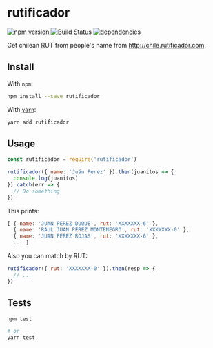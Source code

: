 # rutificador
[![npm version][npm-image]][npm-url] [![Build Status][ci-image]][ci-url] [![dependencies][dependencies-image]][dependencies-url]

Get chilean RUT from people's name from http://chile.rutificador.com.

## Install

With `npm`:

```sh
npm install --save rutificador
```

With [`yarn`](https://yarnpkg.com):

```sh
yarn add rutificador
```

## Usage
```js
const rutificador = require('rutificador')

rutificador({ name: 'Juán Perez' }).then(juanitos => {
  console.log(juanitos)
}).catch(err => {
  // Do something
})
```

This prints:
```js
[ { name: 'JUAN PEREZ DUQUE', rut: 'XXXXXXX-6' },
  { name: 'RAUL JUAN PEREZ MONTENEGRO', rut: 'XXXXXXX-0' },
  { name: 'JUAN PEREZ ROJAS', rut: 'XXXXXXX-6' },
  ... ]
```

Also you can match by RUT:
```js
rutificador({ rut: 'XXXXXXX-0' }).then(resp => {
  // ...
})
```

## Tests

```sh
npm test

# or
yarn test
```

[ci-image]: https://travis-ci.org/mrpatiwi/rutificador.svg
[ci-url]: https://travis-ci.org/mrpatiwi/rutificador
[npm-image]: https://badge.fury.io/js/rutificador.svg
[npm-url]: http://badge.fury.io/js/rutificador
[dependencies-image]: https://david-dm.org/mrpatiwi/rutificador.svg
[dependencies-url]: https://david-dm.org/mrpatiwi/rutificador
